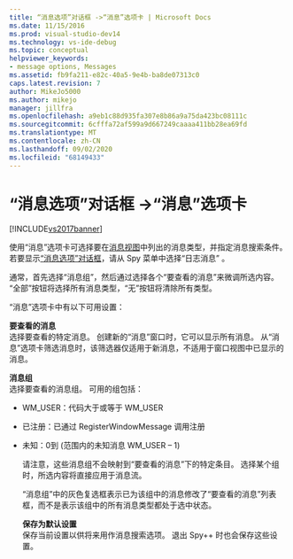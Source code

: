 ```yaml
---
title: “消息选项”对话框 ->“消息”选项卡 | Microsoft Docs
ms.date: 11/15/2016
ms.prod: visual-studio-dev14
ms.technology: vs-ide-debug
ms.topic: conceptual
helpviewer_keywords:
- message options, Messages
ms.assetid: fb9fa211-e82c-40a5-9e4b-ba8de07313c0
caps.latest.revision: 7
author: MikeJo5000
ms.author: mikejo
manager: jillfra
ms.openlocfilehash: a9eb1c88d935fa307e8b86a9a75da423bc08111c
ms.sourcegitcommit: 6cfffa72af599a9d667249caaaa411bb28ea69fd
ms.translationtype: MT
ms.contentlocale: zh-CN
ms.lasthandoff: 09/02/2020
ms.locfileid: "68149433"
---
```

# <a name="messages-tab-message-options-dialog-box"></a>“消息选项”对话框 ->“消息”选项卡
[!INCLUDE[vs2017banner](../includes/vs2017banner.md)]

使用“消息”选项卡可选择要在[消息视图](../debugger/messages-view.md)中列出的消息类型，并指定消息搜索条件。 若要显示[“消息选项”对话框](../debugger/message-options-dialog-box.md)，请从 Spy 菜单中选择“日志消息” 。  
  
 通常，首先选择“消息组”，然后通过选择各个“要查看的消息”来微调所选内容。 “全部”按钮将选择所有消息类型，“无”按钮将清除所有类型。  
  
 “消息”选项卡中有以下可用设置：  
  
 **要查看的消息**  
 选择要查看的特定消息。 创建新的“消息”窗口时，它可以显示所有消息。 从“消息”选项卡筛选消息时，该筛选器仅适用于新消息，不适用于窗口视图中已显示的消息。  
  
 **消息组**  
 选择要查看的消息组。 可用的组包括：  
  
- WM_USER：代码大于或等于 WM_USER  
  
- 已注册：已通过 RegisterWindowMessage 调用注册  
  
- 未知：0到 (范围内的未知消息 WM_USER – 1)   
  
  请注意，这些消息组不会映射到“要查看的消息”下的特定条目。 选择某个组时，所选内容将直接应用于消息流。  
  
  “消息组”中的灰色复选框表示已为该组中的消息修改了“要查看的消息”列表框，而不是表示该组中的所有消息类型都处于选中状态。  
  
  **保存为默认设置**  
  保存当前设置以供将来用作消息搜索选项。 退出 Spy++ 时也会保存这些设置。

